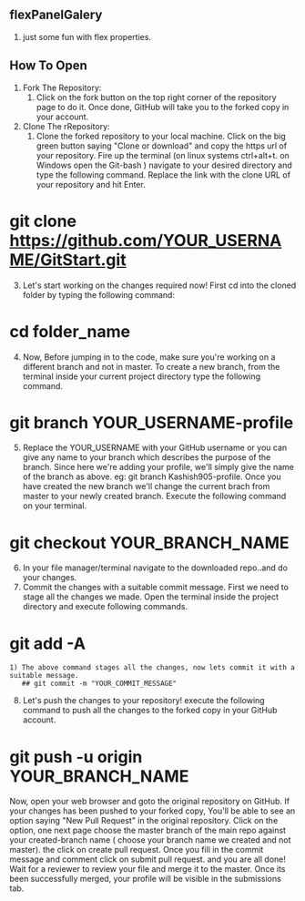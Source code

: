 ## flexPanelGalery

1) just some fun with flex properties.

## How To Open
1) Fork The Repository:
    1) Click on the fork button on the top right corner of the repository page to do it. Once done, GitHub will take you to the forked copy in your account.
2) Clone The rRepository:
    1) Clone the forked repository to your local machine. Click on the big green button saying "Clone or download" and copy the https url of your repository. Fire up the terminal (on linux systems ctrl+alt+t. on Windows open the Git-bash ) navigate to your desired directory and type the following command. Replace the link with the clone URL of your repository and hit Enter.
 # git clone https://github.com/YOUR_USERNAME/GitStart.git
3) Let's start working on the changes required now! First cd into the cloned folder by typing the following command:
 # cd  folder_name
4) Now, Before jumping in to the code, make sure you're working on a different branch and not in master. To create a new branch, from the terminal inside your current project directory type the following command.
# git branch YOUR_USERNAME-profile
5) Replace the YOUR_USERNAME with your GitHub username or you can give any name to your branch which describes the purpose of the branch. Since here we're adding your profile, we'll simply give the name of the branch as above. eg: git branch Kashish905-profile. Once you have created the new branch we'll change the current brach from master to your newly created branch. Execute the following command on your terminal.
 # git checkout YOUR_BRANCH_NAME
6) In your  file manager/terminal navigate to the downloaded repo..and do your changes.
7) Commit the changes with a suitable commit message. First we need to stage all the changes we made. Open the terminal inside the project directory and execute following commands.
 # git add -A
    1) The above command stages all the changes, now lets commit it with a suitable message.
       ## git commit -m "YOUR_COMMIT_MESSAGE"
8) Let's push the changes to your repository! execute the following command to push all the changes to the forked copy in your GitHub account.
 # git push -u origin YOUR_BRANCH_NAME

Now, open your web browser and goto the original repository on GitHub. If your changes has been pushed to your forked copy, You'll be able to see an option saying "New Pull Request" in the original repository. Click on the option, one next page choose the master branch of the main repo against your created-branch name ( choose your branch name we created and not master). the click on create pull request. Once you fill in the commit message and comment click on submit pull request.
and you are all done!  Wait for a reviewer to review your file and merge it to the master. Once its been successfully merged, your profile will be visible in the submissions tab. 

